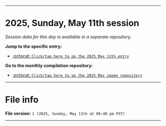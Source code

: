 
***

# 2025, Sunday, May 11th session

_Session data for this day is available in a separate repository._

**Jump to the specific entry:**

- [:octocat: `Click/tap here to go the 2025 May 11th entry`](https://github.com/seanpm2001/SeansLifeArchive_Images_MotorWorld_CarFactory_Y2025_V5/tree/SeansLifeArchive_Images_MotorWorld_CarFactory_Y2025_V5_Main-dev/2025/05_May/11/)

**Go to the monthly compilation repository:**

- [:octocat: `Click/tap here to go the 2025 May image repository`](https://github.com/seanpm2001/SeansLifeArchive_Images_MotorWorld_CarFactory_Y2025_V5/)

***

# File info

**File version:** `1 (2025, Sunday, May 11th at 06:48 pm PST)`

***
